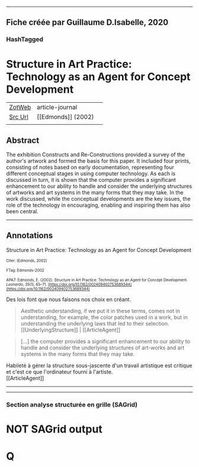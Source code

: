 
----
Fiche créée par Guillaume D.Isabelle, 2020 
---- 

### HashTagged 





# Structure in Art Practice: Technology as an Agent for Concept Development



|       |       |       |
|  ---  |  ---  |  ---  |
|   [ZotWeb](http://zotero.org/users/180474/items/DUKGPCZM)    | article-journal      |       |
|   [Src Url](https://doi.org/10.1162/002409402753689344)    |  [[Edmonds]] (2002)     |       |
|       |       |       |


## Abstract

The exhibition Constructs and Re-Constructions provided a survey of the author's artwork and formed the basis for this paper. It included four prints, consisting of notes based on early documentation, representing four different conceptual stages in using computer technology. As each is discussed in turn, it is shown that the computer provides a significant enhancement to our ability to handle and consider the underlying structures of artworks and art systems in the many forms that they may take. In the work discussed, while the conceptual developments are the key issues, the role of the technology in encouraging, enabling and inspiring them has also been central.

----

## Annotations

Structure in Art Practice: Technology as an Agent for Concept Development



<font size=-3>Citer: (Edmonds, 2002)

FTag: Edmonds-2002

APA7: Edmonds, E. (2002). Structure in Art Practice: Technology as an Agent for Concept Development. _Leonardo_, _35_(1), 65–71. [https://doi.org/10.1162/002409402753689344](https://doi.org/10.1162/002409402753689344)</font>



Des lois font que nous faisons nos choix en créant.

>Aesthetic understanding, if we put it in these terms, comes not in understanding, for example, the color patches used in a work, but in understanding the underlying laws that led to their selection.  
[[UnderlyingStructure]] | [[ArticleAgent]] 





> [...] the computer provides a significant enhancement to our ability to handle and consider the underlying structures of art-works and art systems in the many forms that they may take.

Habileté à gérer la structure sous-jascente d'un travail artistique est critique et c'est ce que l'ordinateur fourni à l'artiste.  
[[ArticleAgent]] 








----

----



### Section analyse structurée en grille (SAGrid)


# NOT SAGrid output

# Q

